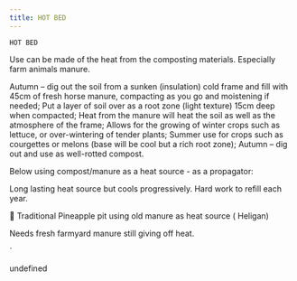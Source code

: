 ```yaml
---
title: HOT BED
---
```

`HOT BED`

Use can be made of the heat from the composting materials. Especially farm animals manure.


Autumn – dig out the soil from a sunken (insulation) cold frame and fill with 45cm of fresh horse manure, compacting as you go and moistening if needed;
Put a layer of soil over as a root zone (light texture) 15cm deep when compacted;
Heat from the manure will heat the soil as well as the atmosphere of the frame;
Allows for the growing of winter crops such as lettuce, or over-wintering of tender plants;
Summer use for crops such as courgettes or melons (base will be cool but a rich root zone);
Autumn – dig out and use as well-rotted compost.

Below using compost/manure as a heat source - as a propagator:



Long lasting heat source but cools progressively. Hard work to refill each year.


Traditional Pineapple pit using old manure as heat source ( Heligan)






Needs fresh farmyard manure still giving off heat. 









`

undefined